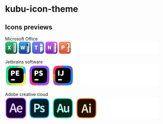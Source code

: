 # kubu-icon-theme


## Icons previews
Microsoft Office
![Microsoft Office](previews/ms-office.png)

Jetbrains software
![Jetbrains](previews/jetbrains-previews.png)

Adobe creative cloud
![Adobe suite](previews/adobe-previews.png)
